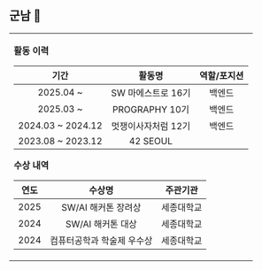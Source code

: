 ## 군남  👋

<div align="center">
<table>
<tr>
  <td>

<b>활동 이력</b>  
 
| 기간 | 활동명 | 역할/포지션 |
|:--:|:--:|:--:|
|2025.04 ~ | SW 마에스트로 16기 | 백엔드 |
|2025.03 ~ | PROGRAPHY 10기 | 백엔드 |
|2024.03 ~ 2024.12| 멋쟁이사자처럼 12기 | 백엔드 |
|2023.08 ~ 2023.12| 42 SEOUL | |

<b>수상 내역</b>  
<div align="center">

| 연도 | 수상명 | 주관기관 |
|:--:|:--:|:--:|
|2025| SW/AI 해커톤 장려상| 세종대학교 |
|2024| SW/AI 해커톤 대상 | 세종대학교 |
|2024| 컴퓨터공학과 학술제 우수상 | 세종대학교 |
<div>

